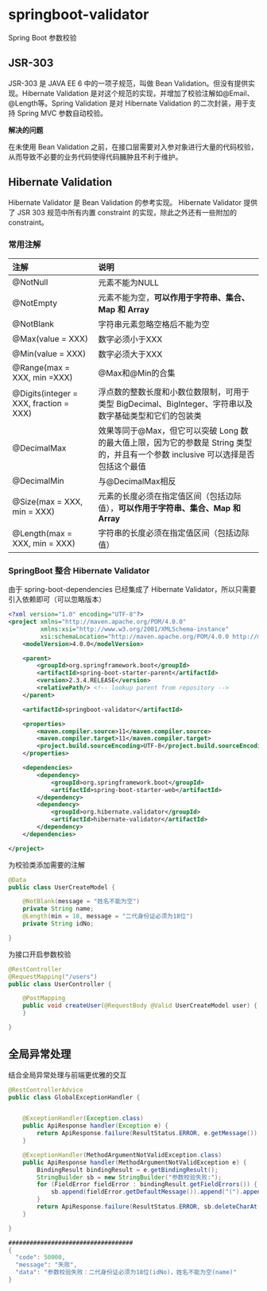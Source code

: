 # springboot-validator

Spring Boot 参数校验

## JSR-303

JSR-303 是 JAVA EE 6 中的一项子规范，叫做 Bean Validation。但没有提供实现。Hibernate Validation 是对这个规范的实现，并增加了校验注解如@Email、@Length等。Spring Validation 是对 Hibernate Validation 的二次封装，用于支持 Spring MVC 参数自动校验。

**解决的问题**

在未使用 Bean Validation 之前，在接口层需要对入参对象进行大量的代码校验，从而导致不必要的业务代码使得代码臃肿且不利于维护。

## Hibernate Validation

Hibernate Validator 是 Bean Validation 的参考实现。 Hibernate Validator 提供了 JSR 303 规范中所有内置 constraint 的实现，除此之外还有一些附加的 constraint。

### 常用注解

| 注解                                   | 说明                                                         |
| :------------------------------------- | :----------------------------------------------------------- |
| @NotNull                               | 元素不能为NULL                                               |
| @NotEmpty                              | 元素不能为空，**可以作用于字符串、集合、Map 和 Array**       |
| @NotBlank                              | 字符串元素忽略空格后不能为空                                 |
| @Max(value = XXX)                      | 数字必须小于XXX                                              |
| @Min(value = XXX)                      | 数字必须大于XXX                                              |
| @Range(max = XXX, min =XXX)            | @Max和@Min的合集                                             |
| @Digits(integer = XXX, fraction = XXX) | 浮点数的整数长度和小数位数限制，可用于类型 BigDecimal、BigInteger、字符串以及数字基础类型和它们的包装类 |
| @DecimalMax                            | 效果等同于@Max，但它可以突破 Long 数的最大值上限，因为它的参数是 String 类型的，并且有一个参数 inclusive 可以选择是否包括这个最值 |
| @DecimalMin                            | 与@DecimalMax相反                                            |
| @Size(max = XXX, min = XXX)            | 元素的长度必须在指定值区间（包括边际值），**可以作用于字符串、集合、Map 和 Array** |
| @Length(max = XXX, min = XXX)          | 字符串的长度必须在指定值区间（包括边际值）                   |

### SpringBoot 整合 Hibernate Validator

由于 spring-boot-dependencies 已经集成了 Hibernate Validator，所以只需要引入依赖即可（可以忽略版本）

```xml
<?xml version="1.0" encoding="UTF-8"?>
<project xmlns="http://maven.apache.org/POM/4.0.0"
         xmlns:xsi="http://www.w3.org/2001/XMLSchema-instance"
         xsi:schemaLocation="http://maven.apache.org/POM/4.0.0 http://maven.apache.org/xsd/maven-4.0.0.xsd">
    <modelVersion>4.0.0</modelVersion>

    <parent>
        <groupId>org.springframework.boot</groupId>
        <artifactId>spring-boot-starter-parent</artifactId>
        <version>2.3.4.RELEASE</version>
        <relativePath/> <!-- lookup parent from repository -->
    </parent>

    <artifactId>springboot-validator</artifactId>

    <properties>
        <maven.compiler.source>11</maven.compiler.source>
        <maven.compiler.target>11</maven.compiler.target>
        <project.build.sourceEncoding>UTF-8</project.build.sourceEncoding>
    </properties>

    <dependencies>
        <dependency>
            <groupId>org.springframework.boot</groupId>
            <artifactId>spring-boot-starter-web</artifactId>
        </dependency>
        <dependency>
            <groupId>org.hibernate.validator</groupId>
            <artifactId>hibernate-validator</artifactId>
        </dependency>
    </dependencies>

</project>
```

为校验类添加需要的注解

```java
@Data
public class UserCreateModel {

    @NotBlank(message = "姓名不能为空")
    private String name;
    @Length(min = 18, message = "二代身份证必须为18位")
    private String idNo;

}
```

为接口开启参数校验

```java
@RestController
@RequestMapping("/users")
public class UserController {

    @PostMapping
    public void createUser(@RequestBody @Valid UserCreateModel user) {
    }

}
```

## 全局异常处理

结合全局异常处理与前端更优雅的交互

```java
@RestControllerAdvice
public class GlobalExceptionHandler {


    @ExceptionHandler(Exception.class)
    public ApiResponse handler(Exception e) {
        return ApiResponse.failure(ResultStatus.ERROR, e.getMessage());
    }

    @ExceptionHandler(MethodArgumentNotValidException.class)
    public ApiResponse handler(MethodArgumentNotValidException e) {
        BindingResult bindingResult = e.getBindingResult();
        StringBuilder sb = new StringBuilder("参数校验失败:");
        for (FieldError fieldError : bindingResult.getFieldErrors()) {
            sb.append(fieldError.getDefaultMessage()).append("(").append(fieldError.getField()).append("), ");
        }
        return ApiResponse.failure(ResultStatus.ERROR, sb.deleteCharAt(sb.length() - 1));
    }

}

###################################
{
  "code": 50000,
  "message": "失败",
  "data": "参数校验失败：二代身份证必须为18位(idNo)，姓名不能为空(name)"
}
```

